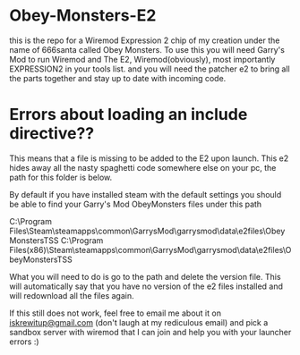 # Obey-Monsters-E2
this is the repo for a Wiremod Expression 2 chip of my creation under the name of 666santa called Obey Monsters.
To use this you will need Garry's Mod to run Wiremod and The E2, Wiremod(obviously), most importantly EXPRESSION2 in your tools list. and you will need the patcher e2 to bring all the parts together and stay up to date with incoming code.

# Errors about loading an include directive??
This means that a file is missing to be added to the E2 upon launch. This e2 hides away all the nasty spaghetti code somewhere else on your pc, the path for this folder is below.

By default if you have installed steam with the default settings you should be able to find your Garry's Mod ObeyMonsters files under this path

C:\Program Files\Steam\steamapps\common\GarrysMod\garrysmod\data\e2files\ObeyMonstersTSS
C:\Program Files(x86)\Steam\steamapps\common\GarrysMod\garrysmod\data\e2files\ObeyMonstersTSS

What you will need to do is go to the path and delete the version file. This will automatically say that you have no version of the e2 files installed and will redownload all the files again.

If this still does not work, feel free to email me about it on iskrewitup@gmail.com (don't laugh at my rediculous email) and pick a sandbox server with wiremod that I can join and help you with your launcher errors :)
